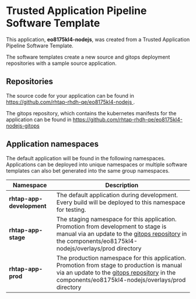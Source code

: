 # Trusted Application Pipeline Software Template

This application, **eo8175kl4-nodejs**, was created from a Trusted Application Pipeline Software Template.

The software templates create a new source and gitops deployment repositories with a sample source application. 

## Repositories

The source code for your application can be found in [https://github.com/rhtap-rhdh-qe/eo8175kl4-nodejs ](https://github.com/rhtap-rhdh-qe/eo8175kl4-nodejs ).
 
The gitops repository, which contains the kubernetes manifests for the application can be found in 
[https://github.com/rhtap-rhdh-qe/eo8175kl4-nodejs-gitops ](https://github.com/rhtap-rhdh-qe/eo8175kl4-nodejs-gitops ) 

## Application namespaces 

The default application will be found in the following namespaces. Applications can be deployed into unique namespaces or multiple software templates can also bet generated into the same group namespaces.  

|  Namespace   |  Description   |  
| -------- | -------- |   
| **rhtap-app-development** | The default application during development. Every build will be deployed to this namespace for testing. | 
| **rhtap-app-stage** | The staging namespace for this application. Promotion from development to stage is manual via an update to the [gitops repository](https://github.com/rhtap-rhdh-qe/eo8175kl4-nodejs-gitops ) in the components/eo8175kl4-nodejs/overlays/prod directory |  
| **rhtap-app-prod** | The production namespace for this application. Promotion from stage to production is manual via an update to the [gitops repository](https://github.com/rhtap-rhdh-qe/eo8175kl4-nodejs-gitops ) in the components/eo8175kl4-nodejs/overlays/prod directory | 